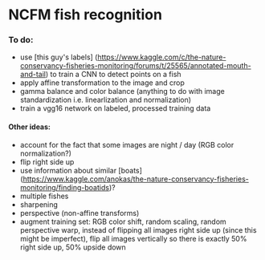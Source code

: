 # NCFM fish recognition #

### To do: ###

* use [this guy's labels] (https://www.kaggle.com/c/the-nature-conservancy-fisheries-monitoring/forums/t/25565/annotated-mouth-and-tail) to train a CNN to detect points on a fish
* apply affine transformation to the image and crop
* gamma balance and color balance (anything to do with image standardization i.e. linearlization and normalization)
* train a vgg16 network on labeled, processed training data 

#### Other ideas: ####
* account for the fact that some images are night / day (RGB color normalization?)
* flip right side up
* use information about similar [boats] (https://www.kaggle.com/anokas/the-nature-conservancy-fisheries-monitoring/finding-boatids)?
* multiple fishes
* sharpening
* perspective (non-affine transforms)
* augment training set: RGB color shift, random scaling, random perspective warp, instead of flipping all images right side up (since this might be imperfect), flip all images vertically so there is exactly 50% right side up, 50% upside down

